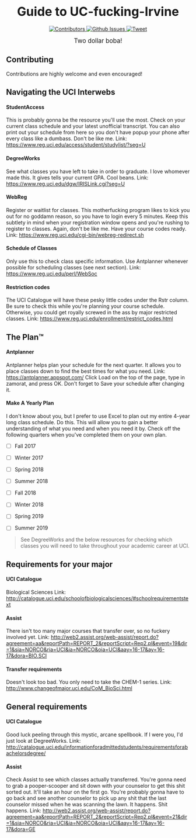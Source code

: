 <big><h1 align="center">Guide to UC-fucking-Irvine</h1></big>

<p align="center">
  <a href="#">
    <img src="https://img.shields.io/github/contributors/puradox/uci-guide.svg" alt="Contributors">
  </a>

  <a href="https://github.com/puradox/uci-guide/issues">
    <img src="https://img.shields.io/github/issues/puradox/uci-guide.svg" alt="Github Issues">
  </a>

  <a href="#">
    <img src="https://img.shields.io/twitter/url/http/shields.io.svg?style=social" alt="Tweet">
  </a>
</p>

<p align="center"><big>
Two dollar boba!
</big></p>

## Contributing

Contributions are highly welcome and even encouraged!

## Navigating the UCI Interwebs

#### StudentAccess
This is probably gonna be the resource you'll use the most. Check on your current class schedule and your latest unofficial transcript. You can also print out your schedule from here so you don't have popup your phone after every class like a dumbass. Don't be like me.
Link: https://www.reg.uci.edu/access/student/studylist/?seg=U

#### DegreeWorks
See what classes you have left to take in order to graduate. I love whomever made this. It gives tells your current GPA. Cool beans.
Link: https://www.reg.uci.edu/dgw/IRISLink.cgi?seg=U

#### WebReg
Register or waitlist for classes. This motherfucking program likes to kick you out for no goddamn reason, so you have to login every 5 minutes. Keep this subtlety in mind when your registration window opens and you're rushing to register to classes. Again, don't be like me. Have your course codes ready.
Link: https://www.reg.uci.edu/cgi-bin/webreg-redirect.sh

#### Schedule of Classes
Only use this to check class specific information. Use Antplanner whenever possible for scheduling classes (see next section).
Link: https://www.reg.uci.edu/perl/WebSoc

#### Restriction codes
The UCI Catalogue will have these pesky little codes under the Rstr column. Be sure to check this while you're planning your course schedule. Otherwise, you could get royally screwed in the ass by major restricted classes.
Link: https://www.reg.uci.edu/enrollment/restrict_codes.html

## The Plan:tm:

#### Antplanner
Antplanner helps plan your schedule for the next quarter. It allows you to place classes down to find the best times for what you need.
Link: https://antplanner.appspot.com/
Click Load on the top of the page, type in zamorat, and press OK.
Don't forget to Save your schedule after changing it.

#### Make A Yearly Plan
I don't know about you, but I prefer to use Excel to plan out my entire 4-year long class schedule. Do this. This will allow you to gain a better understanding of what you need and when you need it by. Check off the following quarters when you've completed them on your own plan.

 - [ ] Fall 2017
 - [ ] Winter 2017
 - [ ] Spring 2018
 - [ ] Summer 2018

 - [ ] Fall 2018
 - [ ] Winter 2018
 - [ ] Spring 2019
 - [ ] Summer 2019

 > See DegreeWorks and the below resources for checking which classes you will need to take throughout your academic career at UCI.

## Requirements for your major

#### UCI Catalogue
Biological Sciences
Link: http://catalogue.uci.edu/schoolofbiologicalsciences/#schoolrequirementstext

#### Assist
There isn't too many major courses that transfer over, so no fuckery involved yet.
Link: http://web2.assist.org/web-assist/report.do?agreement=aa&reportPath=REPORT_2&reportScript=Rep2.pl&event=19&dir=1&sia=NORCO&ria=UCI&ia=NORCO&oia=UCI&aay=16-17&ay=16-17&dora=BIO.SCI

#### Transfer requirements
Doesn't look too bad. You only need to take the CHEM-1 series.
Link: http://www.changeofmajor.uci.edu/CoM_BioSci.html

## General requirements

#### UCI Catalogue
Good luck peeling through this mystic, arcane spellbook. If I were you, I'd just look at DegreeWorks.
Link: http://catalogue.uci.edu/informationforadmittedstudents/requirementsforabachelorsdegree/

#### Assist
Check Assist to see which classes actually transferred. You're gonna need to grab a pooper-scooper and sit down with your counselor to get this shit sorted out. It'll take an hour on the first go. You're probably gonna have to go back and see another counselor to pick up any shit that the last counselor missed when he was scanning the lawn. It happens. Shit happens.
Link: http://web2.assist.org/web-assist/report.do?agreement=aa&reportPath=REPORT_2&reportScript=Rep2.pl&event=21&dir=1&sia=NORCO&ria=UCI&ia=NORCO&oia=UCI&aay=16-17&ay=16-17&dora=GE
